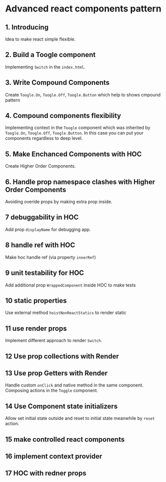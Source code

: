 # Advanced react components pattern

## 1. Introducing

Idea to make react simple flexible.

## 2. Build a Toogle component

Implementing `Switch` in the `index.html`.

## 3. Write Compound Components

Create `Toogle.On`, `Toogle.Off`, `Toogle.Button` which help to shows cmpound pattern

## 4. Compound components flexibility

Implementing context in the `Toogle` component which was inherited by `Toogle.On`, `Toogle.Off`, `Toogle.Button`.
In this case you can put your components regardless to deep level.

## 5. Make Enchanced Components with HOC

Create Higher Order Components.

## 6. Handle prop namespace clashes with Higher Order Components

Avoiding overide props by making extra prop inside.

## 7 debuggability in HOC

Add prop `displayName` for debugging app.

## 8 handle ref with HOC

Make hoc handle ref (via property `innerRef`)

## 9 unit testability for HOC

Add additional prop `WrappedComponent` inside HOC to make tests

## 10 static properties

Use external method `hoistNonReactStatics` to render static

## 11 use render props

Implement different approach to render `Switch`.

## 12 Use prop collections with Render

## 13 Use prop Getters with Render

Handle custom `onClick` and native method in the same component. Composing actions in the `Toggle` component.

## 14 Use Component state initializers

Allow set initial state outside and reset to initial state meanwhile by `reset` action.

## 15 make controlled react components

## 16 implement context provider

## 17 HOC with redner props